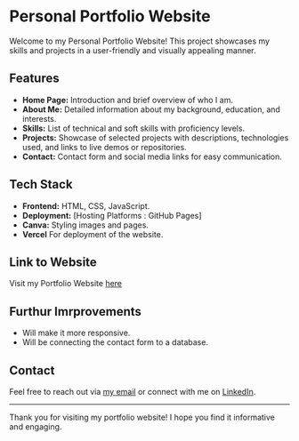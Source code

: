 # Personal Portfolio Website

Welcome to my Personal Portfolio Website! This project showcases my skills and projects  in a user-friendly and visually appealing manner.

## Features

- **Home Page:** Introduction and brief overview of who I am.
- **About Me:** Detailed information about my background, education, and interests.
- **Skills:** List of technical and soft skills with proficiency levels.
- **Projects:** Showcase of selected projects with descriptions, technologies used, and links to live demos or repositories.
- **Contact:** Contact form and social media links for easy communication.

## Tech Stack

- **Frontend:** HTML, CSS, JavaScript.
- **Deployment:** [Hosting Platforms : GitHub Pages]
- **Canva:** Styling images and pages.
- **Vercel** For deployment of the website.

## Link to Website

Visit my Portfolio Website [here](https://personal-portfolio-eight-gray.vercel.app/)

## Furthur Imrprovements

- Will make it more responsive.
- Will be connecting the contact form to a database.

## Contact

Feel free to reach out via [my email](mailto:aishsharma1102@gmail.com) or connect with me on [LinkedIn](https://www.linkedin.com/in/aishwarya-sharma-a0316a306/).

---

Thank you for visiting my portfolio website! I hope you find it informative and engaging.
